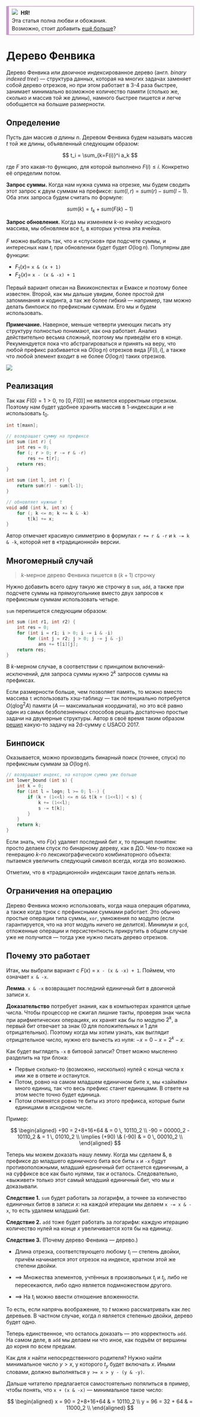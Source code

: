 <div style='border: 1px solid #A7A; border-left: 7px solid rgb(204, 153, 204); padding: 6px; padding-left: 8px; padding-bottom: 6px; font-size: 14px; line-height: 1.5em; margin-top: 5px;'>
<img src='http://lurkmore.so/images/e/e1/Nohate.jpg' style='float: left; margin-right: 8px;'>
<b>НЯ!</b>
<br>Эта статья полна любви и обожания.
<br>Возможно, стоит добавить <a href='http://neerc.ifmo.ru/wiki/index.php?title=%D0%9F%D0%B5%D1%80%D1%81%D0%B8%D1%81%D1%82%D0%B5%D0%BD%D1%82%D0%BD%D1%8B%D0%B5_%D1%81%D1%82%D1%80%D1%83%D0%BA%D1%82%D1%83%D1%80%D1%8B_%D0%B4%D0%B0%D0%BD%D0%BD%D1%8B%D1%85'>ещё больше</a>?
</div>

# Дерево Фенвика

Дерево Фенвика или двоичное индексированное дерево (англ. *binary indexed tree*) — структура данных, которая на многих задачах заменяет собой дерево отрезков, но при этом работает в 3-4 раза быстрее, занимает минимально возможное количество памяти (столько же, сколько и массив той же длины), намного быстрее пишется и легче обобщается на большие размерности.

## Определение

Пусть дан массив $a$ длины $n$. Деревом Фенвика будем называть массив $t$ той же длины, объявленный следующим образом: 

$$
t_i = \sum_{k=F(i)}^i a_k
$$

где $F$ это какая-то функцию, для которой выполнено $F(i) \leq i$. Конкретно её определим потом.

**Запрос суммы.** Когда нам нужна сумма на отрезке, мы будем сводить этот запрос к двум суммам на префиксе: $sum(l, r) = sum(r) - sum(l-1)$. Оба этих запроса будем считать по формуле:

$$
sum(k) = t_k + sum(F(k)-1)
$$

**Запрос обновления.** Когда мы изменяем $k$-ю ячейку исходного массива, мы обновляем все $t_i$, в которых учтена эта ячейка.

$F$ можно выбрать так, что и «спусков» при подсчете суммы, и интересных нам $t_i$ при обновлении будет будет $O(\log n)$. Популярны две функции:

* $F_1(x) =$ `x & (x + 1)`
* $F_2(x) =$ `x - (x & -x) + 1`

Первый вариант описан на Викиконспектах и Емаксе и поэтому более известен. Второй, как мы дальше увидим, более простой для запоминания и кодинга, а так же более гибкий — например, там можно делать бинпоиск по префиксным суммам. Его мы и будем использовать.

**Примечание.** Наверное, меньше четверти умеющих писать эту структуру полностью понимают, как она работает. Анализ действительно весьма сложный, поэтому мы приведём его в конце. Рекумендуется пока что абстрагироваться и принять на веру, что любой префикс разбивается на $O(\log n)$ отрезков вида $[F(i), i]$, а также что любой элемент входит в не более $O(\log n)$ таких отрезков.

![](../img/fenwick_ranges.png)

## Реализация

Так как $F(0) = 1 > 0$, то $[0, F(0)]$ не является корректным отрезком. Поэтому нам будет удобнее хранить массив в 1-индексации и не использовать $t_0$.

```c++
int t[maxn];

// возвращает сумму на префиксе
int sum (int r) {
    int res = 0;
    for (; r > 0; r -= r & -r)
        res += t[r];
    return res;
}

int sum (int l, int r) {
    return sum(r) - sum(l-1);
}

// обновляет нужные t
void add (int k, int x) {
    for (; k <= n; k += k & -k)
        t[k] += x;
}
```

Автор отмечает красивую симметрию в формулах `r += r & -r` и `k -= k & -k`, которой нет в «традиционной» версии.

## Многомерный случай

> $k$-мерное дерево Фенвика пишется в $(k+1)$ строчку

Нужно добавить всего одну такую же строчку в `sum`, `add`, а также при подсчете суммы на прямоугольнике вместо двух запросов к префиксным суммам использовать четыре.

`sum` перепишется следующим образом:

```c++
int sum (int r1, int r2) {
    int res = 0;
    for (int i = r1; i > 0; i -= i & -i)
        for (int j = r2; j > 0; j -= j & -j)
            ans += t[i][j];
    return res;
}
```

В $k$-мерном случае, в соответствии с принципом включений-исключений, для запроса суммы нужно $2^k$ запросов суммы на префиксах.

Если размерности больше, чем позволяет память, то можно вместо массива `t` использовать хэш-таблицу — так потенциально потребуется $O(q \log^2 A)$ памяти ($A$ — максимальная координата), но это всё равно один из самых безболезненных способов решать достаточно простые задачи на двумерные структуры. Автор в своё время таким образом [решил](https://pastebin.com/DPemaJeW) какую-то задачу на 2d-сумму с USACO 2017.

## Бинпоиск

Оказывается, можно производить бинарный поиск (точнее, спуск) по префиксным суммам за $O(\log n)$.

```c++
// возвращает индекс, на котором сумма уже больше
int lower_bound (int s) {
    int k = 0;
    for (int l = logn; l >= 0; l--) {
        if (k + (1<<l) <= n && t[k + (1<<l)] < s) {
            k += (1<<l);
            s -= t[k];
        }
    }
    return k;
}
```

Если знать, что $F(x)$ удаляет последний бит $x$, то принцип понятен: просто делаем спуск по бинарному дереву, как в ДО. Чем-то похоже на генерацию $k$-го лексикографического комбинаторного объекта: пытаемся увеличить следующий символ всегда, когда это возможно.

Отметим, что в «традиционной» индексации такое делать нельзя.

## Ограничения на операцию

Дерево Фенвика можно использовать, когда наша операция обратима, а также когда трюк с префиксными суммами работает. Это обычно простые операции типа суммы, `xor`, умножения по модулю (если гарантируется, что на этот модуль ничего не делится). Минимум и `gcd`, отложенные операции и персистентность прикрутить в общем случае уже не получится — тогда уже нужно писать дерево отрезков.

## Почему это работает

Итак, мы выбрали вариант с $F(x)$ = `x - (x & -x) + 1`. Поймем, что означает `x & -x`.

**Лемма**. `x & -x` возвращает последний единичный бит в двоичной записи x.

**Доказательство** потребует знания, как в компьютерах хранятся целые числа. Чтобы процессор не сжигал лишние такты, проверяя знак числа при арифметических операциях, их хранят как бы по модулю $2^k$, а первый бит отвечает за знак (0 для положительных и 1 для отрицательных). Поэтому когда мы хотим узнать, как выглядит отрицательное число, нужно его вычесть из нуля: $-x = 0-x = 2^k-x$.

Как будет выглядеть `-x` в битовой записи? Ответ можно мысленно разделить на три блока:

- Первые сколько-то (возможно, нисколько) нулей с конца числа x ими же в ответе и останутся.
- Потом, ровно на самом младшем единичном бите x, мы «займём» много единиц, так что весь префикс станет единицами. В ответе на этом месте точно будет единица.
- Потом отменятся ровно те биты из этого префикса, которые были единицами в исходном числе.

Пример:

$$
\begin{aligned}
    +90 = 2+8+16+64 & = 0 \, 10110_2 \\
    -90 = 00000_2 - 10110_2 & = 1 \, 01010_2 \\
    \implies (+90) \& (-90) & = 0 \, 00010_2 \\ 
\end{aligned}
$$

Теперь мы можем доказать нашу лемму. Когда мы сделаем &, в префиксе до младшего единичного бита все биты `x` и `-x` будут противоположными, младший единичный бит останется единичным, а на суффиксе все как было нулями, так и осталось. Следовательно, «выживет» только этот самый младший единичный бит, что мы и доказывали.

**Следствие 1.** `sum` будет работать за логарифм, а точнее за количество единичных битов в записи $x$: на каждой итерации мы делаем `x -= x & -x`, то есть удаляем младший бит.

**Следствие 2.** `add` тоже будет работать за логарифм: каждую итерацию количество нулей на конце $x$ увеличивается хотя бы на единицу.

**Следствие 3.** (Почему дерево Фенвика — дерево.)

* Длина отрезка, соответствующего любому $t_i$ — степень двойки, причём начинается этот отрезок на индексе, кратном этой же степени двойки.

* $\implies$ Множества элементов, учтённых в произвольных $t_i$ и $t_j$, либо не пересекаются, либо одно является подмножеством другого.

* $\implies$ На $t_i$ можно ввести отношение вложенности.

То есть, если напрячь воображение, то $t$ можно рассматривать как лес деревьев. В частном случае, когда $n$ является степенью двойки, дерево будет одно.

Теперь единственное, что осталось доказать ­— это корректность `add`. На самом деле, в `add` мы делаем ни что иное, как подъём от вершины до корня по всем предкам.

Как для $x$ найти непосредственного родителя? Нужно найти минимальное число $y > x$, у которого $t_y$ будет включать $x$. Иными словами, должно выполняться `y >= x > y - (y & -y)`.

Дальше читателю предлагается самостоятельно попялиться в пример, чтобы понять, что `x + (x & -x)` — минимальное такое число:

$$
\begin{aligned}
 x = 90 = 2+8+16+64 & = 10110_2 \\
 y = 96 = 32 + 64 & = 11000_2 \\
 \end{aligned}
$$


